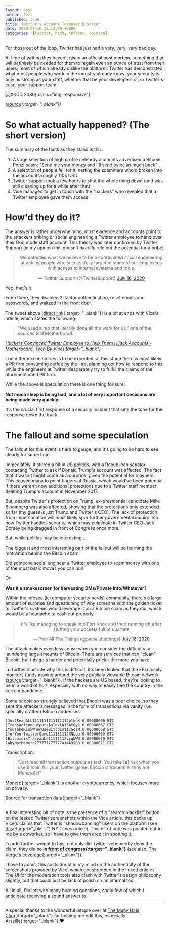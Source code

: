 ```yaml
---
layout: post
author: Jett
published: true
title: Twitter's Account Takeover Disaster
date: 2020-07-16 22:12:00 +0800
categories: [twitter, hack, infosec, opinion]
---
```


For those out of the loop, Twitter has just had a very, very, very bad day.

At time of writing they haven't given an official post mortem, something that will *definitely* be needed for them to regain even an ounce of trust from their users; most of which already dislike the platform. Twitter has demonstrated what most people who work in the industry already know: your security is only as strong as your staff, whether that be your developers or, in Twitter's case, your support team.

![XKCD 2030][XKCD]{:class="img-responsive"}

*([source][XKCD Source]{:target="_blank"})*

# So what actually happened? (The short version)
The summary of the facts as they stand is this:

1. A large selection of high profile celebrity accounts advertised a Bitcoin Ponzi scam: "Send me your money and I'll send twice as much back"
2. A selection of people fell for it, netting the scammers who'd broken into the accounts roughly 110k USD.
3. Twitter support took a few hours to shut the whole thing down (and was still cleaning up for a while after that)
4. Vice managed to get in touch with the "hackers" who revealed that a Twitter employee gave them access

# How'd they do it?
The answer is rather underwhelming, most evidence and accounts point to the attackers bribing or social engineering a Twitter employee to hand over their God mode staff account. This theory was later confirmed by Twitter Support (in my opinion this doesn't _directly_ rule out the potential for a bribe)

<center>
    <blockquote class="twitter-tweet">
        <p lang="en" dir="ltr">
            We detected what we believe to be a coordinated social engineering attack by people who successfully targeted some of our employees with access to internal systems and tools.
        </p>&mdash; Twitter Support (@TwitterSupport) 
        <a href="https://twitter.com/TwitterSupport/status/1283591846464233474?ref_src=twsrc%5Etfw">July 16, 2020</a>
    </blockquote>
</center>

Yep, that's it.

From there, they disabled 2-factor authentication, reset emails and passwords, and waltzed in the front door.

The tweet above ([direct link][Twitter Support]{:target="_blank"}) is a bit at ends with Vice's article, which states the following:

> "We used a rep that literally done all the work for us," one of the sources told Motherboard.

*[Hackers Convinced Twitter Employee to Help Them Hijack Accounts - Motherboard, Tech By Vice][Vice]{:target="_blank"}*

The difference in stories is to be expected, at this stage there is most likely a PR firm consuming coffee by the litre, planning out how to respond to this while the engineers at Twitter desperately try to fulfill the claims of the aforementioned PR firm.

While the above is speculation there is one thing for sure:

**Not much sleep is being had, and a lot of very important decisions are being made very quickly.**

It's the crucial first response of a security incident that sets the tone for the response down the track.

# The fallout and some speculation
The fallout for this event is hard to gauge, and it's going to be hard to see clearly for some time.

Immediately, it stirred a bit in US politics, with a Republican senator contacting Twitter to ask if Donald Trump's account was affected. The fact that it wasn't might come as a surprise, given the potential for mayhem. This caused many to point fingers at Russia, which would've been potential if there weren't now additional protections due to a Twitter staff member deleting Trump's account in November 2017. 

But, despite Twitter's protection on Trump, ex-presidential candidate Mike Bloomberg was also affected, showing that the protections only extended so far (my guess is just Trump and Twitter's CEO). The lack of protection from impersonation will most likely spur further governmental inquiry into how Twitter handles security, which may culminate in Twitter CEO Jack Dorsey being dragged in front of Congress once more.

But, while politics may be interesting...

The biggest and most interesting part of the fallout will be learning the motivation behind the Bitcoin scam:

Did someone social engineer a Twitter employee to scam money with one of the most basic moves you can pull

Or

**Was it a smokescreen for harvesting DMs/Private Info/Whatever?**

Within the infosec (ie: computer security nerds) community, there's a large amount of surprise and questioning of why someone with the golden ticket to Twitter's systems would leverage it on a Bitcoin scam as they did, which would be a headache to cash out properly.

<center>
    <blockquote class="twitter-tweet">
        <p lang="en" dir="ltr">
            It&#39;s like managing to sneak into Fort Knox and then running off after stuffing your pockets full of quarters
        </p>&mdash; Pwn All The Things (@pwnallthethings)
        <a href="https://twitter.com/pwnallthethings/status/1283719083175882755?ref_src=twsrc%5Etfw">July 16, 2020</a>
    </blockquote>
</center>

<script async src="https://platform.twitter.com/widgets.js" charset="utf-8"></script>

The attack makes even less sense when you consider the difficulty in laundering large amounts of Bitcoin. There are services that can "clean" Bitcoin, but this gets harder and potentially pricier the more you have. 

To further illustrate why this is difficult, it's been leaked that the FBI closely monitors funds moving around the very publicly viewable Bitcoin network ([source][FBI]{:target="_blank"}). If the hackers are US based, they're looking to be in a world of hurt, especially with no way to easily flee the country in the current pandemic. 

Some people so strongly believed that Bitcoin was a poor choice, so they sent the attackers messages in the form of transactions via vanity (i.e. specially crafted) Bitcoin addresses:

```
1JustReadALL1111111111111114ptkoK 0.00000666 BTC
1TransactionoutputsAsTexta13AtQyk 0.00000667 BTC
1YouTakeRiskWhenUseBitcoin11cGozM 0.00000668 BTC
1forYourTwitterGame111111112XNLpa 0.00000669 BTC
1BitcoinisTraceabLe1111111ZvyqNWW 0.00000670 BTC
1WhyNotMonero777777777777a14A99D8 0.00000671 BTC
```

Transcription:

> "Just read all transaction outputs as text. You take [a] risk when you use Bitcoin for your Twitter game. Bitcoin is traceable. Why not Monero[?]"

[Monero][Monero]{:target="_blank"} is another cryptocurrency, which focuses more on privacy.

[Source for transaction data][Blockchain]{:target="_blank"}

<hr/>

A final interesting bit of note is the presence of a "search blacklist" button on the leaked Twitter screenshots within the Vice article. this backs up Vice's claims that Twitter is "shadowbanning" users on the platform (see [this][NYTimes]{:target="_blank"} NY Times article). This bit of note was pointed out to me by a coworker, so I have to give them credit in spotting it.

To add further weight to this, not only did Twitter vehemently deny the claim, they did so **[in front of congress][Vox]{:target="_blank"}** (see also, [The Verge's coverage][Verge]{:target="_blank"}).

I have to admit, this casts doubt in my mind on the authenticity of the screenshots provided by Vice, which got shredded in the linked articles. The UI for the moderation tools also clash with Twitter's design philosophy slightly, but that could just be lack of polish on an internal tool.

All in all, I'm left with many burning questions, sadly few of which I anticipate receiving a sound answer to.

<hr/>

A special thanks to the wonderful people over at [The Many Hats Club][TMHC]{:target="_blank"} for helping me edit this, especially [Arszilla][Arszilla]{:target="_blank"} &hearts;

[XKCD]:             https://imgs.xkcd.com/comics/voting_software.png
[XKCD Source]:      https://xkcd.com/2030/
[Twitter Support]:  https://twitter.com/TwitterSupport/status/1283591846464233474
[Vice]:             https://www.vice.com/en_us/article/jgxd3d/twitter-insider-access-panel-account-hacks-biden-uber-bezos
[FBI]:              https://decrypt.co/34740/blueleaks-how-the-fbi-tracks-bitcoin-laundering-on-the-dark-web
[Monero]:           https://en.wikipedia.org/wiki/Monero_%28cryptocurrency%29
[Blockchain]:       https://www.blockchain.com/btc/tx/67b814526ae6ee78a16059bfcfc06ed7768c92c58f3409367cb180627631ddbe
[NYTimes]:          https://www.nytimes.com/2018/07/26/us/politics/twitter-shadowbanning.html
[Vox]:              https://www.vox.com/2018/9/6/17824652/twitter-dorsey-energy-and-commerce-hearing-shadow-banning
[Verge]:            https://www.theverge.com/2018/7/27/17620194/twitter-shadow-ban-trump-conservatives-search-results
[TMHC]:             https://discord.gg/infosec
[Arszilla]:         https://twitter.com/Arszilla
